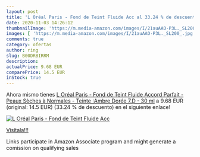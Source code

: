 ```yaml
---
layout: post
title: 'L Oréal Paris - Fond de Teint Fluide Acc al 33.24 % de descuento'
date: 2020-11-03 14:26:12
thumbnailImage: 'https://m.media-amazon.com/images/I/21auAAO-P3L._SL200_.jpg'
images: [ 'https://m.media-amazon.com/images/I/21auAAO-P3L._SL200_.jpg' ]
comments: true
category: ofertas
author: ring
slug: B00DRBIRRM
description:
actualPrice: 9.68 EUR
comparePrice: 14.5 EUR
inStock: true
---
```


Ahora mismo tienes [L Oréal Paris - Fond de Teint Fluide Accord Parfait - Peaux Sèches à Normales - Teinte :Ambre Dorée  7.D  - 30 ml](https://www.amazon.fr/dp/B00DRBIRRM/?tag=tolees0d-21) a 9.68 EUR (original: 14.5 EUR) (33.24 %  de descuento) en el siguiente enlace!

[![L Oréal Paris - Fond de Teint Fluide Acc](https://m.media-amazon.com/images/I/21auAAO-P3L._SL200_.jpg)](https://www.amazon.fr/dp/B00DRBIRRM/?tag=tolees0d-21)

[Visítala!!!](https://www.amazon.fr/dp/B00DRBIRRM/?tag=tolees0d-21)

Links participate in Amazon Associate program and might generate a comission on qualifying sales
